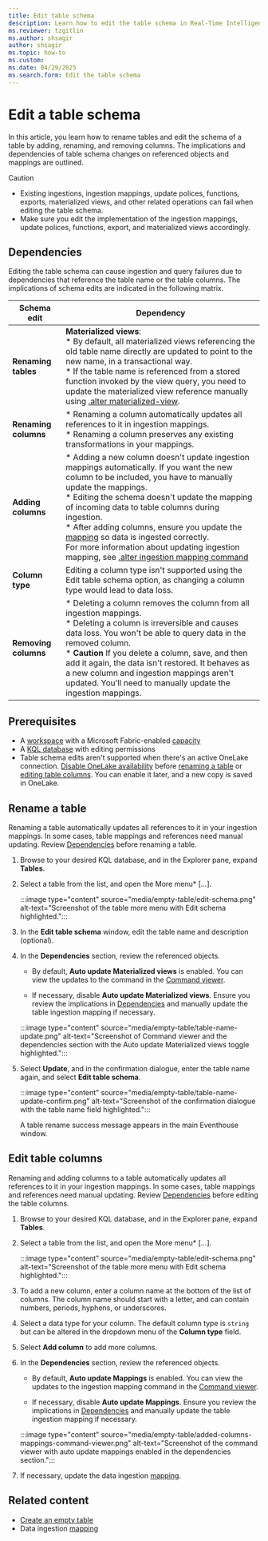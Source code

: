 ```yaml
---
title: Edit table schema
description: Learn how to edit the table schema in Real-Time Intelligence.
ms.reviewer: tzgitlin
ms.author: shsagir
author: shsagir
ms.topic: how-to
ms.custom:
ms.date: 04/29/2025
ms.search.form: Edit the table schema
---
```

# Edit a table schema

In this article, you learn how to rename tables and edit the schema of a table by adding, renaming, and removing columns. The implications and dependencies of table schema changes on referenced objects and mappings are outlined.

> [!CAUTION]
>
> * Existing ingestions, ingestion mappings, update polices, functions, exports, materialized views, and other related operations can fail when editing the table schema.
> * Make sure you edit the implementation of the ingestion mappings, update polices, functions, export, and materialized views accordingly.

## Dependencies

Editing the table schema can cause ingestion and query failures due to dependencies that reference the table name or the table columns. The implications of schema edits are indicated in the following matrix.

| Schema edit | Dependency |
|--|--|
| **Renaming tables** | **Materialized views**: </br> * By default, all materialized views referencing the old table name directly are updated to point to the new name, in a transactional way.</br>* If the table name is referenced from a stored function invoked by the view query, you need to update the materialized view reference manually using [.alter materialized-view](/kusto/management/materialized-views/materialized-view-alter?view=microsoft-fabric&preserve-view=true). |
| **Renaming columns** | * Renaming a column automatically updates all references to it in ingestion mappings.</br>* Renaming a column preserves any existing transformations in your mappings. |
| **Adding columns** | * Adding a new column doesn't update ingestion mappings automatically. If you want the new column to be included, you have to manually update the mappings. </br>* Editing the schema doesn't update the mapping of incoming data to table columns during ingestion. </br>* After adding columns, ensure you update the [mapping](/kusto/management/mappings?view=microsoft-fabric&preserve-view=true) so data is ingested correctly.</br> For more information about updating ingestion mapping, see [.alter ingestion mapping command](/kusto/management/alter-ingestion-mapping-command?view=microsoft-fabric&preserve-view=true) |
| **Column type** | Editing a column type isn't supported using the Edit table schema option, as changing a column type would lead to data loss. |
| **Removing columns** | * Deleting a column removes the column from all ingestion mappings.</br>* Deleting a column is irreversible and causes data loss. You won't be able to query data in the removed column.</br> * **Caution** If you delete a column, save, and then add it again, the data isn't restored. It behaves as a new column and ingestion mappings aren't updated. You’ll need to manually update the ingestion mappings. |

## Prerequisites

* A [workspace](../fundamentals/create-workspaces.md) with a Microsoft Fabric-enabled [capacity](../enterprise/licenses.md#capacity)
* A [KQL database](create-database.md) with editing permissions
* Table schema edits aren't supported when there's an active OneLake connection. [Disable OneLake availability](event-house-onelake-availability.md) before [renaming a table](#rename-a-table) or [editing table columns](#edit-table-columns). You can enable it later, and a new copy is saved in OneLake.

## Rename a table

Renaming a table automatically updates all references to it in your ingestion mappings. In some cases, table mappings and references need manual updating. Review [Dependencies](#dependencies) before renaming a table.

1. Browse to your desired KQL database, and in the Explorer pane, expand **Tables**.

1. Select a table from the list, and open the More menu* [...].

    :::image type="content" source="media/empty-table/edit-schema.png" alt-text="Screenshot of the table more menu with Edit schema highlighted.":::

1. In the **Edit table schema** window, edit the table name and description (optional).

1. In the **Dependencies** section, review the referenced objects.

    * By default, **Auto update Materialized views** is enabled. You can view the updates to the command in the [Command viewer](create-empty-table.md#command-viewer).

    * If necessary, disable **Auto update Materialized views**. Ensure you review the implications in [Dependencies](#dependencies) and manually update the table ingestion mapping if necessary.

    :::image type="content" source="media/empty-table/table-name-update.png" alt-text="Screenshot of Command viewer and the dependencies section with the Auto update Materialized views toggle highlighted.":::

1. Select **Update**, and in the confirmation dialogue, enter the table name again, and select **Edit table schema**.

    :::image type="content" source="media/empty-table/table-name-update-confirm.png" alt-text="Screenshot of the confirmation dialogue with the table name field highlighted.":::

    A table rename success message appears in the main Eventhouse window.

## Edit table columns

Renaming and adding columns to a table automatically updates all references to it in your ingestion mappings. In some cases, table mappings and references need manual updating. Review [Dependencies](#dependencies) before editing the table columns.

1. Browse to your desired KQL database, and in the Explorer pane, expand **Tables**.

1. Select a table from the list, and open the More menu* [...].

    :::image type="content" source="media/empty-table/edit-schema.png" alt-text="Screenshot of the table more menu with Edit schema highlighted.":::

1. To add a new column, enter a column name at the bottom of the list of columns. The column name should start with a letter, and can contain numbers, periods, hyphens, or underscores.

1. Select a data type for your column. The default column type is `string` but can be altered in the dropdown menu of the **Column type** field.

1. Select **Add column** to add more columns.

1. In the **Dependencies** section, review the referenced objects.

    * By default, **Auto update Mappings** is enabled. You can view the updates to the ingestion mapping command in the [Command viewer](create-empty-table.md#command-viewer).

    * If necessary, disable **Auto update Mappings**. Ensure you review the implications in [Dependencies](#dependencies) and manually update the table ingestion mapping if necessary.

    :::image type="content" source="media/empty-table/added-columns-mappings-command-viewer.png" alt-text="Screenshot of the command viewer with auto update mappings enabled in the dependencies section.":::

1. If necessary, update the data ingestion [mapping](/kusto/management/mappings?view=microsoft-fabric&preserve-view=true).

## Related content

* [Create an empty table](create-empty-table.md)
* Data ingestion [mapping](/kusto/management/mappings?view=microsoft-fabric&preserve-view=true)
